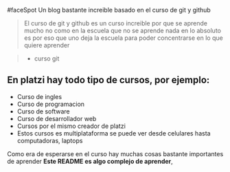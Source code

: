 #faceSpot
Un blog bastante increible basado en el curso de git y github

> El curso de git y github es un curso increible por que se aprende mucho no como en la escuela que no se aprende nada en lo absoluto es por eso que uno deja la escuela para poder concentrarse en lo que quiere aprender

> - curso git

## En platzi hay todo tipo de cursos, por ejemplo:

* Curso de ingles
* Curso de programacion 
* Curso de software
* Curso de desarrollador web
* Cursos por el mismo creador de platzi
* Estos cursos es multiplataforma se puede ver desde celulares hasta computadoras, laptops

Como era de esperarse en el curso hay muchas cosas bastante importantes de aprender **Este README es algo complejo de aprender**, 